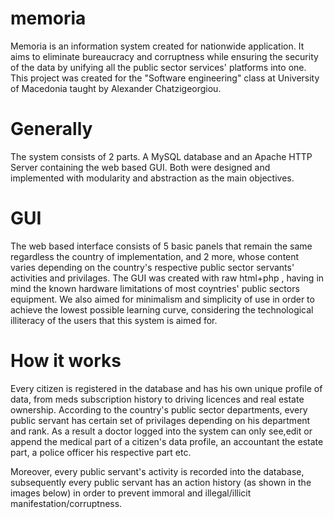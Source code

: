 # memoria
Memoria is an information system created for nationwide application. It aims to eliminate bureaucracy and corruptness while ensuring the security of the data by unifying all the public sector services' platforms into one. This project was created for the "Software engineering" class at University of Macedonia taught by Alexander Chatzigeorgiou.

# Generally

The system consists of 2 parts. A MySQL database and an Apache HTTP Server containing the web based GUI. Both were designed and implemented with modularity and abstraction as the main objectives.

# GUI

The web based interface consists of 5 basic panels that remain the same regardless the country of implementation, and 2 more, whose content varies depending on the country's respective public sector servants' activities and privilages. The GUI was created with raw html+php , having in mind the known hardware limitations of most coyntries' public sectors equipment. We also aimed for minimalism and simplicity of use in order to achieve the lowest possible learning curve, considering the technological illiteracy of the users that this system is aimed for.

# How it works

Every citizen is registered in the database and has his own unique profile of data, from meds subscription history to driving licences and real estate ownership. According to the country's public sector departments, every public servant has certain set of privilages depending on his department and rank. As a result a doctor logged into the system can only see,edit or append the medical part of a citizen's data profile, an accountant the estate part, a police officer his respective part etc.

Moreover, every public servant's activity is recorded into the database, subsequently every public servant has an action history (as shown in the images below) in order to prevent immoral and illegal/illicit manifestation/corruptness.
